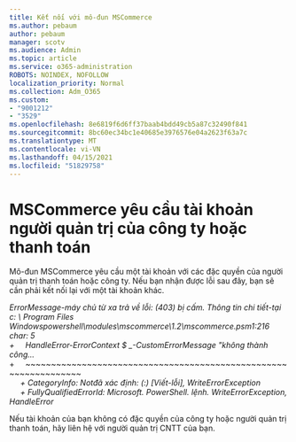```yaml
---
title: Kết nối với mô-đun MSCommerce
ms.author: pebaum
author: pebaum
manager: scotv
ms.audience: Admin
ms.topic: article
ms.service: o365-administration
ROBOTS: NOINDEX, NOFOLLOW
localization_priority: Normal
ms.collection: Adm_O365
ms.custom:
- "9001212"
- "3529"
ms.openlocfilehash: 8e6819f6d6ff37baab4bdd49cb5a87c32490f841
ms.sourcegitcommit: 8bc60ec34bc1e40685e3976576e04a2623f63a7c
ms.translationtype: MT
ms.contentlocale: vi-VN
ms.lasthandoff: 04/15/2021
ms.locfileid: "51829758"
---
```

# <a name="mscommerce-requires-a-company-or-billing-administrator-account"></a>MSCommerce yêu cầu tài khoản người quản trị của công ty hoặc thanh toán

Mô-đun MSCommerce yêu cầu một tài khoản với các đặc quyền của người quản trị thanh toán hoặc công ty. Nếu bạn nhận được lỗi sau đây, bạn sẽ cần phải kết nối lại với một tài khoản khác.

*ErrorMessage-máy chủ từ xa trả về lỗi: (403) bị cấm. Thông tin chi tiết-tại c: \ Program Files Windowspowershell\modules\mscommerce\1.2\mscommerce.psm1:216 char: 5*<br>
*+&nbsp;&nbsp;&nbsp;&nbsp;&nbsp;HandleError-ErrorContext $ _-CustomErrorMessage "không thành công...*<br>
\+&nbsp;&nbsp;&nbsp;&nbsp;&nbsp;~~~~~~~~~~~~~~~~~~~~~~~~~~~~~~~~~~~~~~~~~~~~~~~~~~~~~~~~~~~~~~~~~<br>
&nbsp;&nbsp;&nbsp;&nbsp;&nbsp;*+ CategoryInfo: Notđã xác định: (:) [Viết-lỗi], WriteErrorException*<br>
&nbsp;&nbsp;&nbsp;&nbsp;&nbsp;*+ FullyQualifiedErrorId: Microsoft. PowerShell. lệnh. WriteErrorException, HandleError*

Nếu tài khoản của bạn không có đặc quyền của công ty hoặc người quản trị thanh toán, hãy liên hệ với người quản trị CNTT của bạn.
